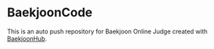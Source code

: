 # BaekjoonCode
This is an auto push repository for Baekjoon Online Judge created with [BaekjoonHub](https://github.com/BaekjoonHub/BaekjoonHub).

